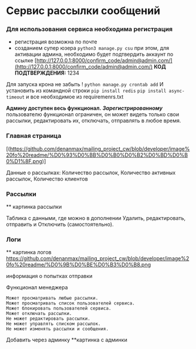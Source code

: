 # **Сервис рассылки сообщений** 

### Для использования сервиса необходима регистрация 
* регистрация возможна по почте 
* созданием супер юзера
`python3 manage.py csu`
при этом, для активации админа, необходимо будет подтвердить аккаунт
по ссылке  [http://127.0.0.1:8000/confirm_code/admin@admin.com/](http://127.0.0.1:8000/confirm_code/admin@admin.com/)
**КОД ПОДТВЕРЖДЕНИЯ:** 1234

Для запуска крона не забыть ! `python manage.py crontab add`
И установить из командной строки `pip install redis`
`pip install async-timeout`
и все необходимое из requiremenrs.txt

**Админу доступен весь функционал.** 
**_Зарегистрированному_** пользователю функционал ограничен, он может видеть только свои рассылки, редактировать их, отключать, отправлять в любое время.

### Главная страница

[(https://github.com/denanmax/mailing_project_cw/blob/developer/image%20fo%20readme/%D0%93%D0%BB%D0%B0%D0%B2%D0%BD%D0%B0%D1%8F.png)]
 
Данные о рассылках: Количество рассылок, Количество активных рассылок, Количество клиентов

### Рассылки

** картинка рассылки

Таблика с данными, где можно в дополнении Удалить, редактировать, отправить и Отключить (самостоятельно).
### Логи

** картинка логов https://github.com/denanmax/mailing_project_cw/blob/developer/image%20fo%20readme/%D0%9B%D0%BE%D0%B3%D0%B8.png

информация о попытках отправки

Функционал менеджера

    Может просматривать любые рассылки.
    Может просматривать список пользователей сервиса.
    Может блокировать пользователей сервиса.
    Может отключать рассылки.
    Не может редактировать рассылки.
    Не может управлять списком рассылок.
    Не может изменять рассылки и сообщения.
Добавить через админку 
**картинка с админки
